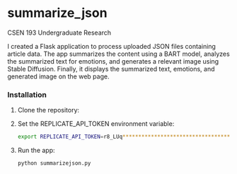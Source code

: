 # summarize_json

CSEN 193 Undergraduate Research

I created a Flask application to process uploaded JSON files containing article data. The app summarizes the content using a BART model, analyzes the summarized text for emotions, and generates a relevant image using Stable Diffusion. Finally, it displays the summarized text, emotions, and generated image on the web page.

### Installation

1. Clone the repository:

2. Set the REPLICATE_API_TOKEN environment variable:
   ```bash
   export REPLICATE_API_TOKEN=r8_LUq**********************************

3. Run the app:
   ```bash
   python summarizejson.py
